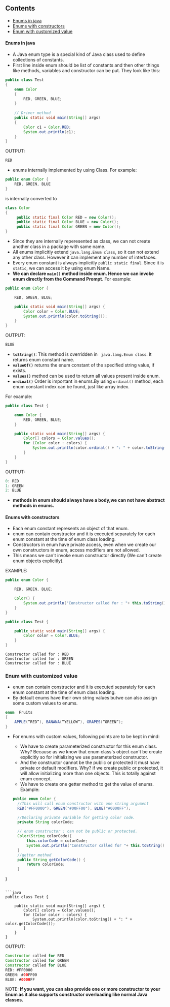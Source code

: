 ## Contents
* [Enums in java](#enums-in-java)
* [Enums with constructors](#enums-with-constructors)
* [Enum with customized value](#enum-with-customized-value)

#### Enums in java

* A Java enum type is a special kind of Java class used to define collections of constants. 
* First line inside enum should be list of constants and then other things like methods, variables and constructor can be put. They look like this: 
```java
public class Test 
{ 
    enum Color 
    { 
        RED, GREEN, BLUE; 
    } 
  
    // Driver method 
    public static void main(String[] args) 
    { 
        Color c1 = Color.RED; 
        System.out.println(c1); 
    } 
}
```
OUTPUT:
```java
RED
```

* enums internally implemented by using Class. 
For example: 
```java
public enum Color {
    RED, GREEN, BLUE
}
```
is internally converted to 
```java
class Color
{
     public static final Color RED = new Color();
     public static final Color BLUE = new Color();
     public static final Color GREEN = new Color();
}
```

* Since they are internally reperesented as class, we can not create another class in a package with same name.
* All enums implicitly extend ```java.lang.Enum class```, so it can not extend any other class. However it can implement any number of interfaces.
* Every enum constant is always implicitly ```public static final```. Since it is ```static```, we can access it by using enum Name.
* **We can declare ```main()``` method inside enum. Hence we can invoke enum directly from the Command Prompt**.
For example:
```java
public enum Color {

    RED, GREEN, BLUE;

    public static void main(String[] args) {
        Color color = Color.BLUE;
        System.out.println(color.toString());
    }
}
```
OUTPUT: 
```java
BLUE
```
* **```toString()```**: This method is overridden in ``` java.lang.Enum class```. It returns enum constant name.
* **```valueOf()```** returns the enum constant of the specified string value, if exists.
* **```values()```** method can be used to return all values present inside enum.
* **```ordinal()```** Order is important in enums.By using ```ordinal()``` method, each enum constant index can be found, just like array index.

For example: 

```java
public class Test {

    enum Color {
        RED, GREEN, BLUE;
    }

    public static void main(String[] args) {
        Color[] colors = Color.values();
        for (Color color : colors) {
            System.out.println(color.ordinal() + ": " + color.toString());
        }
    }
}
```
OUTPUT:

```java
0: RED
1: GREEN
2: BLUE
```
* **methods in enum should always have a body,we can not have abstract methods in enums.**

#### Enums with constructors

* Each enum constant represents an object of that enum.
* enum can contain constructor and it is executed separately for each enum constant at the time of enum class loading.
* Constructors in enum have private access, even when we create our own constructors in enum, access modifiers are not allowed.
* This means we can't invoke enum constructor directly (We can't create enum objects explicitly).

EXAMPLE:

```java
public enum Color {

    RED, GREEN, BLUE;

    Color() {
        System.out.println("Constructor called for : "+ this.toString());
    }
}
```

```java
public class Test {

    public static void main(String[] args) {
        Color color = Color.BLUE;
    }
}
```

```OUTPUT
Constructor called for : RED
Constructor called for : GREEN
Constructor called for : BLUE
```

### Enum with customized value

* enum can contain constructor and it is executed separately for each enum constant at the time of enum class loading.
* By default enums have their own string values butwe can also assign some custom values to enums.
```java
enum  Fruits
{
    APPLE(“RED”), BANANA(“YELLOW”), GRAPES(“GREEN”);
}
```
* For enums with custom values, following points are to be kept in mind:
  * We have to create parameterized constructor for this enum class. Why? Because as we know that enum class's object can't be create explicitly so for initializing we use parameterized constructor. 
  * And the constructor cannot be the public or protected it must have private or default modifiers. Why? if we create public or protected, it will allow initializing more than one objects. This is totally against enum concept.
  * We have to create one getter method to get the value of enums.
  Example:
  
  ```java
  public enum Color {
    //This will call enum constructor with one string argument
    RED("#FF0000"), GREEN("#00FF00"), BLUE("#0000FF");

    //Declaring private variable for getting color code.
    private String colorCode;

    // enum constructor : can not be public or protected.
    Color(String colorCode){
        this.colorCode = colorCode;
        System.out.println("Constructor called for "+ this.toString());
    }
    //getter method
    public String getColorCode() {
        return colorCode;
    }
}
```

```java
public class Test {

    public static void main(String[] args) {
        Color[] colors = Color.values();
        for (Color color : colors) {
            System.out.println(color.toString() + ": " + color.getColorCode());
        }
    }
}

```

OUTPUT:

```java
Constructor called for RED
Constructor called for GREEN
Constructor called for BLUE
RED: #FF0000
GREEN: #00FF00
BLUE: #0000FF
```

NOTE: **If you want, you can also provide one or more constructor to your Enum as it also supports constructor overloading like normal Java classes.**

